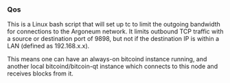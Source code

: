 ### Qos ###

This is a Linux bash script that will set up tc to limit the outgoing bandwidth for connections to the Argoneum network. It limits outbound TCP traffic with a source or destination port of 9898, but not if the destination IP is within a LAN (defined as 192.168.x.x).

This means one can have an always-on bitcoind instance running, and another local bitcoind/bitcoin-qt instance which connects to this node and receives blocks from it.

